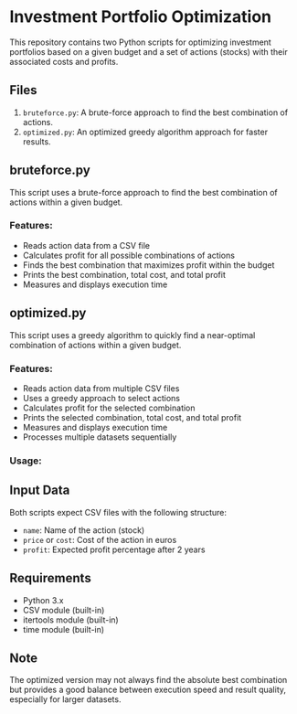 # Investment Portfolio Optimization

This repository contains two Python scripts for optimizing investment portfolios based on a given budget and a set of actions (stocks) with their associated costs and profits.

## Files

1. `bruteforce.py`: A brute-force approach to find the best combination of actions.
2. `optimized.py`: An optimized greedy algorithm approach for faster results.

## bruteforce.py

This script uses a brute-force approach to find the best combination of actions within a given budget.

### Features:
- Reads action data from a CSV file
- Calculates profit for all possible combinations of actions
- Finds the best combination that maximizes profit within the budget
- Prints the best combination, total cost, and total profit
- Measures and displays execution time

## optimized.py

This script uses a greedy algorithm to quickly find a near-optimal combination of actions within a given budget.

### Features:
- Reads action data from multiple CSV files
- Uses a greedy approach to select actions
- Calculates profit for the selected combination
- Prints the selected combination, total cost, and total profit
- Measures and displays execution time
- Processes multiple datasets sequentially

### Usage:
## Input Data

Both scripts expect CSV files with the following structure:
- `name`: Name of the action (stock)
- `price` or `cost`: Cost of the action in euros
- `profit`: Expected profit percentage after 2 years

## Requirements

- Python 3.x
- CSV module (built-in)
- itertools module (built-in)
- time module (built-in)

## Note

The optimized version may not always find the absolute best combination but provides a good balance between execution speed and result quality, especially for larger datasets.
